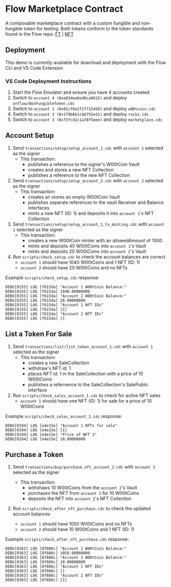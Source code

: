 # Flow Marketplace Contract

A composable marketplace contract with a custom fungible and non-fungible token for testing. Both tokens conform to the token standards found in the Flow repo: [FT](https://github.com/onflow/flow-ft/blob/master/contracts/FungibleToken.cdc) | [NFT](https://github.com/onflow/flow-nft/blob/master/contracts/NonFungibleToken.cdc)

## Deployment

This demo is currently available for download and deployment with the Flow CLI and VS Code Extension

### VS Code Deployment Instructions

1. Start the Flow Emulator and ensure you have 4 accounts created
2. Switch to `account 4 (0xe03daebed8ca0615)` and deploy `onflow/NonFungibleToken.cdc`
3. Switch to `account 1 (0x01cf0e2f2f715450)` and deploy `w00tcoin.cdc`
4. Switch to `account 2 (0x179b6b1cb6755e31)` and deploy `rocks.cdc`
5. Switch to `account 3 (0xf3fcd2c1a78f5eee)` and deploy `marketplace.cdc`


## Account Setup

1. Send `transactions/setup/setup_account_1.cdc` with `account 1` selected as the signer
    - This transaction: 
        - publishes a reference to the signer's W00tCoin Vault
        - creates and stores a new NFT Collection
        - publishes a reference to the new NFT Collection
2. Send `transactions/setup/setup_account_2.cdc` with `account 2` selected as the signer
    - This transaction:
        - creates an stores an empty W00tCoin Vault
        - publishes separate references to the vault Receiver and Balance interfaces
        - mints a new NFT (ID: 1) and deposits it into `account 1`'s NFT Collection
3. Send `transactions/setup/setup_account_1_tx_minting.cdc` with `account 1` selected as the signer
    - This transaction:
        - creates a new W00tCoin minter with an allowedAmount of 1000
        - mints and deposits 40 W00tCoins into `account 1`'s Vault
        - mints and deposits 20 W00tCoins into `account 2`'s Vault
4. Run `scripts/check_setup.cdc` to check the account balances are correct
    - `account 1` should have 1040 W00tCoins and 1 NFT (ID: 1)
    - `account 2` should have 20 W00tCoins and no NFTs

Example `scripts/check_setup.cdc` response:
```
DEBU[0155] LOG [f615da] "Account 1 W00tCoin Balance:" 
DEBU[0155] LOG [f615da] 1040.00000000 
DEBU[0155] LOG [f615da] "Account 2 W00tCoin Balance:" 
DEBU[0155] LOG [f615da] 20.00000000  
DEBU[0155] LOG [f615da] "Account 1 NFT IDs" 
DEBU[0155] LOG [f615da] [1]          
DEBU[0155] LOG [f615da] "Account 2 NFT IDs" 
DEBU[0155] LOG [f615da] [] 
```

## List a Token For Sale

1. Send `transactions/list/list_token_account_1.cdc` with `account 1` selected as the signer
    - This transaction:
        - creates a new SaleCollection
        - withdraw's NFT.id: 1 
        - places NFT.id: 1 in the SaleCollection with a price of 10 W00tCoins
        - publishes a refernence to the SaleCollection's SalePublic interface
2. Run `scripts/check_sales_account_1.cdc` to check for active NFT sales
    - `account 1` should have one NFT (ID: 1) for sale for a price of 10 W00tCoins

Example `scripts/check_sales_account_1.cdc` response:
```
DEBU[0194] LOG [e4e15e] "Account 1 NFTs for sale" 
DEBU[0194] LOG [e4e15e] [1]          
DEBU[0194] LOG [e4e15e] "Price of NFT 1" 
DEBU[0194] LOG [e4e15e] 10.00000000  
```

## Purchase a Token

1. Send `transactions/buy/purchase_nft_account_2.cdc` with `account 2` selected as the signer
    - This transaction:
        - withdraws 10 W00tCoins from the `account 2`'s Vault
        - purchases the NFT from `account 1` for 10 W00tCoins
        - deposits the NFT into `account 2`'s NFT Collection
        
2. Run `scripts/check_after_nft_purchase.cdc` to check the updated account balances
    - `account 1` should have 1050 W00tCoins and no NFTs
    - `account 2` should have 10 W00tCoins and 1 NFT (ID: 1)

Example `scripts/check_after_nft_purchase.cdc` response:
```
DEBU[0363] LOG [8f886c] "Account 1 W00tCoin Balance:" 
DEBU[0363] LOG [8f886c] 1050.00000000 
DEBU[0363] LOG [8f886c] "Account 2 W00tCoin Balance:" 
DEBU[0363] LOG [8f886c] 10.00000000  
DEBU[0363] LOG [8f886c] "Account 1 NFT IDs" 
DEBU[0363] LOG [8f886c] []           
DEBU[0363] LOG [8f886c] "Account 2 NFT IDs" 
DEBU[0363] LOG [8f886c] [1]      
```

 